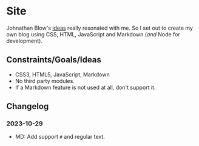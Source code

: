 # Site

Johnathan Blow's [ideas](https://www.youtube.com/watch?v=ZSRHeXYDLko) really resonated with me. So I set out to create my own blog using CSS, HTML, JavaScript and Markdown (_and_ Node for development).

## Constraints/Goals/Ideas

- CSS3, HTML5, JavaScript, Markdown
- No third party modules.
- If a Markdown feature is not used at all, don't support it.

## Changelog

### 2023-10-29

- MD: Add support `#` and regular text.
